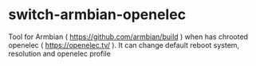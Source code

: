 # switch-armbian-openelec

Tool for Armbian ( https://github.com/armbian/build ) when has chrooted openelec ( https://openelec.tv/ ).
It can change default reboot system, resolution and openelec profile
